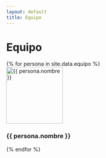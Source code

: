 ```yaml
---
layout: default
title: Equipo
---
```


<h1>Equipo</h1>
<div class="equipo">
  {% for persona in site.data.equipo %}
    <div class="tarjeta" onclick="mostrarModal('{{ forloop.index0 }}')">
      <img src="{{ persona.imagen }}" alt="{{ persona.nombre }}" style="width:150px;">
      <h3>{{ persona.nombre }}</h3>
    </div>
  {% endfor %}
</div>

<div id="modal" class="modal" style="display:none;">
  <div class="contenido-modal" id="contenido-modal">
    <!-- Aquí se insertará dinámicamente -->
  </div>
</div>

<script>
  const data = {{ site.data.equipo | jsonify }};

  function mostrarModal(index) {
    const persona = data[index];
    const modal = document.getElementById("modal");
    const contenido = document.getElementById("contenido-modal");

    contenido.innerHTML = `
      <h2>${persona.nombre}</h2>
      <img src="${persona.imagen}" style="width:100px;">
      <p>${persona.descripcion}</p>
      <a href="${persona.twitter}" target="_blank">Twitter</a> |
      <a href="${persona.youtube}" target="_blank">YouTube</a> |
      <a href="${persona.github}" target="_blank">GitHub</a>
      <br><br><button onclick="cerrarModal()">Cerrar</button>
    `;
    modal.style.display = "block";
  }

  function cerrarModal() {
    document.getElementById("modal").style.display = "none";
  }
</script>
